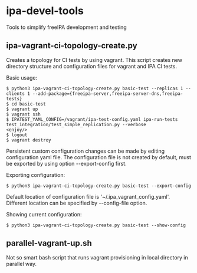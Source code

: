 # ipa-devel-tools
Tools to simplify freeIPA development and testing

## ipa-vagrant-ci-topology-create.py
Creates a topology for CI tests by using vagrant.
This script creates new directory structure and configuration files for vagrant and IPA CI tests.

Basic usage:

```
$ python3 ipa-vagrant-ci-topology-create.py basic-test --replicas 1 --clients 1 --add-package={freeipa-server,freeipa-server-dns,freeipa-tests}
$ cd basic-test
$ vagrant up
$ vagrant ssh
$ IPATEST_YAML_CONFIG=/vagrant/ipa-test-config.yaml ipa-run-tests test_integration/test_simple_replication.py --verbose
<enjoy/>
$ logout
$ vagrant destroy
```

Persistent custom configuration changes can be made by editing configuration yaml file. The configuration file is not created by default, must be exported by using option --export-config first.

Exporting configuration:
```
$ python3 ipa-vagrant-ci-topology-create.py basic-test --export-config
```
Default location of configuration file  is '~/.ipa\_vagrant\_config.yaml'. Different location can be specified by --config-file option.


Showing current configuration:
```
$ python3 ipa-vagrant-ci-topology-create.py basic-test --show-config
```


## parallel-vagrant-up.sh
Not so smart bash script that runs vagrant provisioning in local directory in parallel way.
